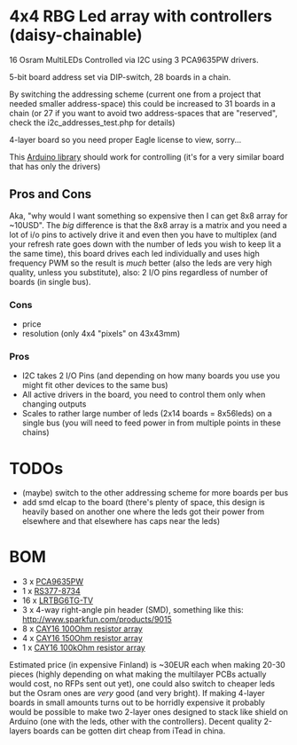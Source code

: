 # 4x4 RBG Led array with controllers (daisy-chainable)

16 Osram MultiLEDs Controlled via I2C using 3 PCA9635PW drivers.

5-bit board address set via DIP-switch, 28 boards in a chain.

By switching the addressing scheme (current one from a project that needed smaller address-space) this could be increased to 31 boards in a chain (or 27 if you want to avoid two address-spaces that are "reserved", check the i2c_addresses_test.php for details)

4-layer board so you need proper Eagle license to view, sorry...

This [Arduino library][pca9635RGB] should work for controlling (it's for a very similar board that has only the drivers)

[pca9635RGB]: https://github.com/rambo/pca9635RGB

## Pros and Cons

Aka, "why would I want something so expensive then I can get 8x8 array for ~10USD". The *big* difference is that the 8x8 array is a matrix
and you need a lot of i/o pins to actively drive it and even then you have to multiplex (and your refresh rate goes down with the number of leds you wish to keep lit a the same time), this board drives each led individually and uses high frequency PWM so the result is *much* better (also the leds are very high quality, unless you substitute), also: 2 I/O pins regardless of number of boards (in single bus).

### Cons

  - price
  - resolution (only 4x4 "pixels" on 43x43mm)

### Pros

  - I2C takes 2 I/O Pins (and depending on how many boards you use you might fit other devices to the same bus)
  - All active drivers in the board, you need to control them only when changing outputs
  - Scales to rather large number of leds (2x14 boards = 8x56leds) on a single bus (you will need to feed power in from multiple points in these chains)

# TODOs

  - (maybe) switch to the other addressing scheme for more boards per bus
  - add smd elcap to the board (there's plenty of space, this design is heavily based on another one where the leds got their power from elsewhere and that elsewhere has caps near the leds)

# BOM

  - 3 x [PCA9635PW](http://fi.rsdelivers.com/product/nxp/pca9635pw/led-driver-23-55v-pca9635pw/0510897.aspx)
  - 1 x [RS377-8734](http://fi.rsdelivers.com/product/rs/8way-standard-half-pitch-dil-switch-25ma/3778734.aspx)
  - 16 x [LRTBG6TG-TV](http://fi.rsdelivers.com/product/osram-opto-semiconductors/lrtbg6tg-tv-1vaw-36st7-69-20-r18-ib/multiled-red-true-green-blue/6973682.aspx)
  - 3 x 4-way right-angle pin header (SMD), something like this: http://www.sparkfun.com/products/9015
  - 8 x [CAY16 100Ohm resistor array](http://fi.rsdelivers.com/product/bourns/cay16-101j4lf/4-array-convex-0603-lf-resistor-100r/5225563.aspx)
  - 4 x [CAY16 150Ohm resistor array](http://fi.rsdelivers.com/product/bourns/cay16-151j4/cay16-convex-chip-resistor-array-150r/2419614.aspx) 
  - 1 x [CAY16 100kOhm resistor array](http://fi.rsdelivers.com/product/bourns/cay16-104j4lf/4-array-convex-0603-lf-resistor-100k/5225591.aspx) 

Estimated price (in expensive Finland) is ~30EUR each when making 20-30 pieces (highly depending on what making the multilayer PCBs actually would cost, no RFPs sent out yet), one could also switch to cheaper leds but the Osram ones are *very* good (and very bright). If making 4-layer boards in small amounts turns out to be horridly expensive it probably would be possible to make two 2-layer ones designed to stack like shield on Arduino (one with the leds, other with the controllers). Decent quality 2-layers boards can be gotten dirt cheap from iTead in china.
